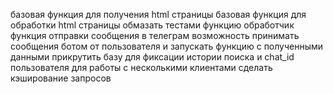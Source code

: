 базовая функция для получения html страницы
базовая функция для обработки html страницы
обмазать тестами функцию обработчик
функция отправки сообщения в телеграм
возможность принимать сообщения ботом от пользователя и запускать функцию с полученными данными
прикрутить базу для фиксации истории поиска и chat_id пользователя для работы с несколькими клиентами
сделать кэширование запросов